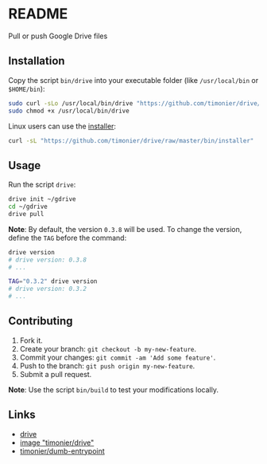 # README

Pull or push Google Drive files

## Installation

Copy the script `bin/drive` into your executable folder (like `/usr/local/bin` or `$HOME/bin`):

```sh
sudo curl -sLo /usr/local/bin/drive "https://github.com/timonier/drive/raw/master/bin/drive"
sudo chmod +x /usr/local/bin/drive
```

Linux users can use the [installer](https://github.com/timonier/drive/blob/master/bin/installer):

```sh
curl -sL "https://github.com/timonier/drive/raw/master/bin/installer" | sudo sh -s install
```

## Usage

Run the script `drive`:

```sh
drive init ~/gdrive
cd ~/gdrive
drive pull
```

__Note__: By default, the version `0.3.8` will be used. To change the version, define the `TAG` before the command:

```sh
drive version
# drive version: 0.3.8
# ...

TAG="0.3.2" drive version
# drive version: 0.3.2
# ...
```

## Contributing

1. Fork it.
2. Create your branch: `git checkout -b my-new-feature`.
3. Commit your changes: `git commit -am 'Add some feature'`.
4. Push to the branch: `git push origin my-new-feature`.
5. Submit a pull request.

__Note__: Use the script `bin/build` to test your modifications locally.

## Links

* [drive](https://github.com/odeke-em/drive)
* [image "timonier/drive"](https://hub.docker.com/r/timonier/drive/)
* [timonier/dumb-entrypoint](https://github.com/timonier/dumb-entrypoint)
